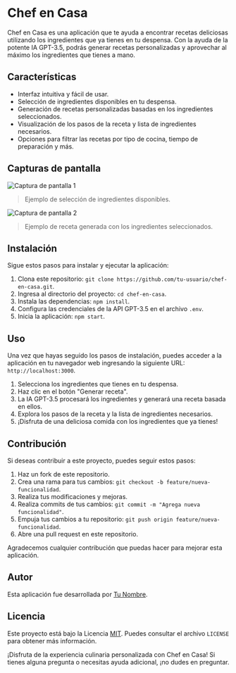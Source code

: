 # Chef en Casa

Chef en Casa es una aplicación que te ayuda a encontrar recetas deliciosas utilizando los ingredientes que ya tienes en tu despensa. Con la ayuda de la potente IA GPT-3.5, podrás generar recetas personalizadas y aprovechar al máximo los ingredientes que tienes a mano.

## Características

- Interfaz intuitiva y fácil de usar.
- Selección de ingredientes disponibles en tu despensa.
- Generación de recetas personalizadas basadas en los ingredientes seleccionados.
- Visualización de los pasos de la receta y lista de ingredientes necesarios.
- Opciones para filtrar las recetas por tipo de cocina, tiempo de preparación y más.

## Capturas de pantalla

![Captura de pantalla 1](/screenshots/screenshot1.png)
> Ejemplo de selección de ingredientes disponibles.

![Captura de pantalla 2](/screenshots/screenshot2.png)
> Ejemplo de receta generada con los ingredientes seleccionados.

## Instalación

Sigue estos pasos para instalar y ejecutar la aplicación:

1. Clona este repositorio: `git clone https://github.com/tu-usuario/chef-en-casa.git`.
2. Ingresa al directorio del proyecto: `cd chef-en-casa`.
3. Instala las dependencias: `npm install`.
4. Configura las credenciales de la API GPT-3.5 en el archivo `.env`.
5. Inicia la aplicación: `npm start`.

## Uso

Una vez que hayas seguido los pasos de instalación, puedes acceder a la aplicación en tu navegador web ingresando la siguiente URL: `http://localhost:3000`.

1. Selecciona los ingredientes que tienes en tu despensa.
2. Haz clic en el botón "Generar receta".
3. La IA GPT-3.5 procesará los ingredientes y generará una receta basada en ellos.
4. Explora los pasos de la receta y la lista de ingredientes necesarios.
5. ¡Disfruta de una deliciosa comida con los ingredientes que ya tienes!

## Contribución

Si deseas contribuir a este proyecto, puedes seguir estos pasos:

1. Haz un fork de este repositorio.
2. Crea una rama para tus cambios: `git checkout -b feature/nueva-funcionalidad`.
3. Realiza tus modificaciones y mejoras.
4. Realiza commits de tus cambios: `git commit -m "Agrega nueva funcionalidad"`.
5. Empuja tus cambios a tu repositorio: `git push origin feature/nueva-funcionalidad`.
6. Abre una pull request en este repositorio.

Agradecemos cualquier contribución que puedas hacer para mejorar esta aplicación.

## Autor

Esta aplicación fue desarrollada por [Tu Nombre](https://github.com/tu-usuario).

## Licencia

Este proyecto está bajo la Licencia [MIT](LICENSE). Puedes consultar el archivo `LICENSE` para obtener más información.

¡Disfruta de la experiencia culinaria personalizada con Chef en Casa! Si tienes alguna pregunta o necesitas ayuda adicional, ¡no dudes en preguntar.
